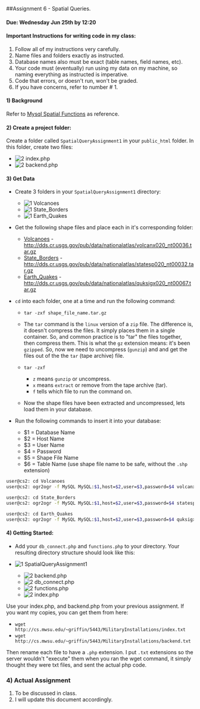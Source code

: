 ##Assignment 6 - Spatial Queries.

#### Due: Wednesday Jun 25th by 12:20

#### Important Instructions for writing code in my class:

>
1. Follow all of my instructions very carefully.
2. Name files and folders exactly as instructed.
3. Database names also must be exact (table names, field names, etc).
4. Your code must (eventually) run using my data on my machine, so naming everything as instructed is imperative. 
5. Code that errors, or doesn't run, won't be graded.
6. If you have concerns, refer to number # 1.

#### 1) Background

Refer to [Mysql Spatial Functions](http://dev.mysql.com/doc/refman/5.0/en/spatial-analysis-functions.html) as reference.


#### 2) Create a project folder:

Create a folder called `SpatialQueryAssignment1` in your `public_html` folder. In this folder, create two files:

- ![2] index.php
- ![2] backend.php

#### 3) Get Data

- Create 3 folders in your `SpatialQueryAssignment1` directory:

    - ![1] Volcanoes
    - ![1] State_Borders
    - ![1] Earth_Quakes

- Get the following shape files and place each in it's corresponding folder: 

    - [Volcanoes](http://dds.cr.usgs.gov/pub/data/nationalatlas/volcanx020_nt00036.tar.gz) - http://dds.cr.usgs.gov/pub/data/nationalatlas/volcanx020_nt00036.tar.gz 
    - [State_Borders](http://dds.cr.usgs.gov/pub/data/nationalatlas/statesp020_nt00032.tar.gz) - http://dds.cr.usgs.gov/pub/data/nationalatlas/statesp020_nt00032.tar.gz
    - [Earth_Quakes](http://dds.cr.usgs.gov/pub/data/nationalatlas/quksigx020_nt00067.tar.gz) - http://dds.cr.usgs.gov/pub/data/nationalatlas/quksigx020_nt00067.tar.gz

- `cd` into each folder, one at a time and run the following command:
    - `tar -zxf shape_file_name.tar.gz`

    - The `tar` command is the `linux` version of a `zip` file. The difference is, it doesn't compress the files. It simply places them in a single container. So, and common practice is to "tar" the files together, then compress them. This is what the `gz` extension means: it's been `gzipped`. So, now we need to uncompress (`gunzip`) and and get the files out of the the `tar` (tape archive) file.
    - `tar -zxf`
        - `z` means `gunzip` or uncompress.
        - `x` means `extract` or remove from the tape archive (tar).
        - `f` tells which file to run the command on. 

    - Now the shape files have been extracted and uncompressed, lets load them in your database.
    
- Run the following commands to insert it into your database:

    - $1 = Database Name
    - $2 = Host Name
    - $3 = User Name
    - $4 = Password
    - $5 = Shape File Name
    - $6 = Table Name (use shape file name to be safe, without the `.shp` extension)

```bash
user@cs2: cd Volcanoes
user@cs2: ogr2ogr -f MySQL MySQL:$1,host=$2,user=$3,password=$4 volcanx020.shp -nln Volcanoes -update -overwrite -lco engine=MYISAM
```
```bash
user@cs2: cd State_Borders
user@cs2: ogr2ogr -f MySQL MySQL:$1,host=$2,user=$3,password=$4 statesp020.shp -nln State_Borders -update -overwrite -lco engine=MYISAM
```
```bash
user@cs2: cd Earth_Quakes
user@cs2: ogr2ogr -f MySQL MySQL:$1,host=$2,user=$3,password=$4 quksigx020.shp -nln Earth_Quakes -update -overwrite -lco engine=MYISAM
```
#### 4) Getting Started:

- Add your `db_connect.php` and `functions.php` to your directory. Your resulting directory structure should look like this:

- ![1] SpatialQueryAssignment1
    - ![2] backend.php
    - ![2] db_connect.php
    - ![2] functions.php
    - ![2] index.php

Use your index.php, and backend.php from your previous assignment. If you want my copies, you can get them from here:

- `wget http://cs.mwsu.edu/~griffin/5443/MilitaryInstallations/index.txt`
- `wget http://cs.mwsu.edu/~griffin/5443/MilitaryInstallations/backend.txt`

Then rename each file to have a `.php` extension. I put `.txt` extensions so the server wouldn't "execute" them when you ran the wget command, it simply thought they were txt files, and sent the actual php code.


### 4) Actual Assignment

1. To be discussed in class.
2. I will update this document accordingly.



[1]: https://cdn1.iconfinder.com/data/icons/stilllife/24x24/filesystems/gnome-fs-directory.png
[2]: http://png-2.findicons.com/files/icons/2360/spirit20/20/file_php.png
[3]: http://www.lecollagiste.com/collanews/themes/lilina/web/media/folder.gif

